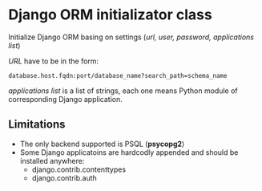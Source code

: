 # Django ORM initializator class

Initialize Django ORM basing on settings (*url, user, password, applications list*)

*URL* have to be in the form:

```
database.host.fqdn:port/database_name?search_path=schema_name
```

*applications list* is a list of strings, each one means Python module of corresponding Django application.


## Limitations

- The only backend supported is PSQL (**psycopg2**)
- Some Django applicatoins are hardcodly appended and should be installed anywhere:
    - django.contrib.contenttypes
    - django.contrib.auth

